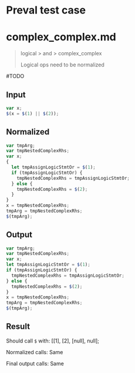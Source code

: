 # Preval test case

# complex_complex.md

> logical > and > complex_complex
>
> Logical ops need to be normalized

#TODO

## Input

`````js filename=intro
var x;
$(x = $(1) || $(2));
`````

## Normalized

`````js filename=intro
var tmpArg;
var tmpNestedComplexRhs;
var x;
{
  let tmpAssignLogicStmtOr = $(1);
  if (tmpAssignLogicStmtOr) {
    tmpNestedComplexRhs = tmpAssignLogicStmtOr;
  } else {
    tmpNestedComplexRhs = $(2);
  }
}
x = tmpNestedComplexRhs;
tmpArg = tmpNestedComplexRhs;
$(tmpArg);
`````

## Output

`````js filename=intro
var tmpArg;
var tmpNestedComplexRhs;
var x;
let tmpAssignLogicStmtOr = $(1);
if (tmpAssignLogicStmtOr) {
  tmpNestedComplexRhs = tmpAssignLogicStmtOr;
} else {
  tmpNestedComplexRhs = $(2);
}
x = tmpNestedComplexRhs;
tmpArg = tmpNestedComplexRhs;
$(tmpArg);
`````

## Result

Should call `$` with:
[[1], [2], [null], null];

Normalized calls: Same

Final output calls: Same
